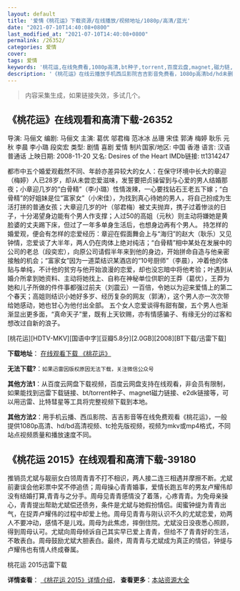 ```yaml
---
layout: default
title: '爱情《桃花运》下载资源/在线播放/视频地址/1080p/高清/蓝光'
date: "2021-07-10T14:40:08+0800"
last_modified_at: "2021-07-10T14:40:08+0800"
permalink: /26352/
categories: 爱情
cover:
tags: 爱情
keywords: '桃花运,在线免费看,1080p高清,bt种子,torrent,百度云盘,magnet,磁力链,迅雷下载资源'
description: '《桃花运》在线云播放手机西瓜影院吉吉影音免费看，1080p高清bd/hd未删减完整版和tc抢先枪版，mkv/mp4格式，附带bt/torrent种子、magnet/磁力链、百度云盘、网盘资源迅雷下载链接'
---
```


>内容采集生成，如果链接失效，多试几个。


## 《桃花运》在线观看和高清下载-26352

导演: 马俪文 编剧: 马俪文 主演: 葛优 邬君梅 范冰冰 丛珊 宋佳 郭涛 梅婷 耿乐 元秋 李晨 李小璐 段奕宏 类型: 剧情 喜剧 爱情 制片国家/地区: 中国 香港 语言: 汉语普通话 上映日期: 2008-11-20 又名: Desires of the Heart IMDb链接: tt1314247

都市中五个婚爱观截然不同、年龄亦差异较大的女人：在保守环境中长大的章迎（梅婷）人已28岁，却从未尝恋爱滋味，发誓要把贞操留到与心爱的男人结婚那夜；小章迎几岁的“白骨精”（李小璐）性情泼辣，一心要找钻石王老五下嫁；“白骨精”的好姐妹是位“富家女”（小宋佳），为找到真心待她的男人，将自己扮成为生活打拼的普通女孩；大章迎几岁的叶（邬君梅）被丈夫抛弃，携子过着惨淡的日子，十分渴望身边能有个男人作支撑；人过50的高姐（元秋）则主动将嫌她是黄脸婆的丈夫踢下床，但过了一年多单身生活后，也想身边再有个男人。 持怎样的婚爱观，便会有怎样的恋爱经历：章迎在假面舞会上与“海归”的赵大（耿乐）又见钟情，恋爱谈了大半年，两人仍在肉体上绝对纯洁；“白骨精”相中某处在发展中的公司的老总（段奕宏），向原公司请假半年来到他的身边，开始拼命自造与他亲密接触的机会；“富家女”因为一道菜结识某酒店的“10号厨师”（李晨），冲着他的体贴与单纯，不计他的贫穷与他开始浪漫的恋爱，却也没忘暗中将他考验；叶遇到从婚介所拿到她资料、主动将她找上、自称在神秘单位供职的王莽（葛优），王莽为她和儿子所做的件件事都强过前夫（刘震云）一百倍，令她以为迎来爱情上的第二个春天；高姐则结识小她好多岁、经历复杂的网友（郭涛），这个男人亦一次次带给她感动，她也甘心为他付出全部。 五个女人恋爱谈得有甜有酸，五个男人也渐渐显出更多面，“真命天子”里，既有上天钦赐，亦有情感骗子、有缘无分的过客和想改过自新的浪子。


[桃花运][HDTV-MKV][国语中字][豆瓣5.8分][2.0GB][2008][BT下载/迅雷下载]

**下载地址**： [在线观看下载 《桃花运》](https://www.btdx8.com/torrent/desires_of_the_heart_2008.html) 


**无法下载?**：`如果迅雷因版权原因无法下载，关注微信公众号 `

**其他方法1**：从百度云网盘下载视频，百度云网盘支持在线观看，非会员有限制，如果能找到迅雷下载链接、bt/torrent种子、magnet磁力链接、e2dk链接等，可以用迅雷、比特彗星等工具将完整视频下载到本地。

**其他方法2**：用手机云播、西瓜影院、吉吉影音等在线免费观看《桃花运》，一般提供1080p高清、hd/bd高清视频、tc抢先版视频，视频为mkv或mp4格式，不同站点视频质量和播放速度不同。


## 《桃花运 2015》在线观看和高清下载-39180

推销员尤斌与靓丽女白领周青青不打不相识，两人接二连三相遇并摩擦不断。尤斌前妻误会他彩票中奖不停追债；周母操心青青婚事，爱情长跑五年的男友卢耀伟却没有结婚打算,青青与之分手。周母见青青感情没了着落，心疼青青。为免母亲操心，青青提出帮助尤斌偿还债务，条件是尤斌与她假扮情侣。闺蜜钟缇为青青出气，在捉弄卢耀伟的过程中却爱上他。周母见青青与刚认识不久的尤斌恋爱，劝两人不要冲动，感情不是儿戏。周母为此焦虑，摔倒住院。尤斌没日没夜悉心照顾，得到周母认可。尤斌向周母倾诉自己其实早已爱上青青，但给不了青青好的生活，不敢表白。周母鼓励尤斌大胆表白。最终，周青青与尤斌成为真正的情侣，钟缇与卢耀伟也有情人终成眷属。<!---剧情end--->


桃花运 2015迅雷下载

**详情查看**： [《桃花运 2015》详情介绍](/movie/39180/)， **查看更多**：[本站资源大全](/movie/t/all/)

